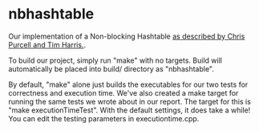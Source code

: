 # nbhashtable
Our implementation of a Non-blocking Hashtable [as described by Chris Purcell and Tim Harris.](http://link.springer.com/chapter/10.1007%2F11561927_10).

To build our project, simply run "make" with no targets. Build will automatically be placed into build/ directory as "nbhashtable". 

By default, "make" alone just builds the executables for our two tests for correctness and execution time. We've also created a make target for running the same tests we wrote about in our report. The target for this is "make executionTimeTest". With the default settings, it does take a while! You can edit the testing parameters in executiontime.cpp.